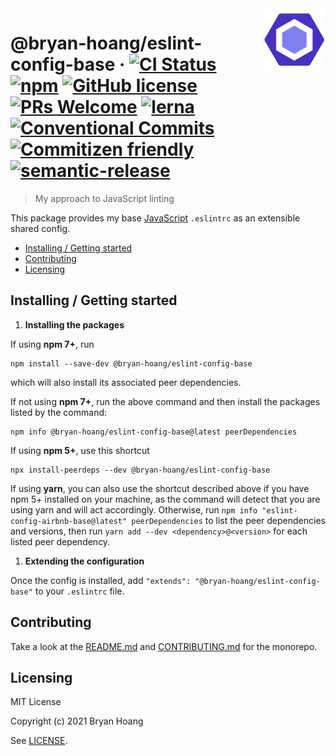 <img src="../../img/eslint.png" height=100 alt="ESLint's Logo" align="right">

# @bryan-hoang/eslint-config-base &middot; [![CI Status](https://github.com/bryan-hoang/eslint-config/workflows/Node.js%20CI/badge.svg)](https://github.com/bryan-hoang/eslint-config/actions?query=workflow%3A%22Node.js+CI%22) [![npm](https://img.shields.io/npm/v/@bryan-hoang/eslint-config-base)](https://www.npmjs.com/package/@bryan-hoang/eslint-config-base) [![GitHub license](https://img.shields.io/badge/license-MIT-blue.svg?style=flat-square)](https://github.com/your/your-project/blob/master/LICENSE) [![PRs Welcome](https://img.shields.io/badge/PRs-welcome-brightgreen.svg?style=flat-square)](http://makeapullrequest.com) [![lerna](https://img.shields.io/badge/maintained%20with-lerna-cc00ff.svg)](https://lerna.js.org/) [![Conventional Commits](https://img.shields.io/badge/Conventional%20Commits-1.0.0-yellow.svg)](https://conventionalcommits.org) [![Commitizen friendly](https://img.shields.io/badge/commitizen-friendly-brightgreen.svg)](http://commitizen.github.io/cz-cli/) [![semantic-release](https://img.shields.io/badge/%20%20%F0%9F%93%A6%F0%9F%9A%80-semantic--release-e10079.svg)](https://github.com/semantic-release/semantic-release)

> My approach to JavaScript linting

This package provides my base [JavaScript](https://www.javascript.com/)
`.eslintrc` as an extensible shared config.

- [Installing / Getting started](#installing-getting-started)
- [Contributing](#contributing)
- [Licensing](#licensing)

## Installing / Getting started

1. **Installing the packages**

If using **npm 7+**, run

```shell
npm install --save-dev @bryan-hoang/eslint-config-base
```

which will also install its associated peer dependencies.

If not using **npm 7+**, run the above command and then install the packages
listed by the command:

```shell
npm info @bryan-hoang/eslint-config-base@latest peerDependencies
```

If using **npm 5+**, use this shortcut

```shell
npx install-peerdeps --dev @bryan-hoang/eslint-config-base
```

If using **yarn**, you can also use the shortcut described above if you have npm
5+ installed on your machine, as the command will detect that you are using yarn
and will act accordingly. Otherwise, run
`npm info "eslint-config-airbnb-base@latest" peerDependencies` to list the peer
dependencies and versions, then run `yarn add --dev <dependency>@<version>` for
each listed peer dependency.

1. **Extending the configuration**

Once the config is installed, add `"extends": "@bryan-hoang/eslint-config-base"`
to your `.eslintrc` file.

## Contributing

Take a look at the [README.md](../../README.md) and
[CONTRIBUTING.md](../../CONTRIBUTING.md) for the monorepo.

## Licensing

MIT License

Copyright (c) 2021 Bryan Hoang

See [LICENSE](LICENSE).
